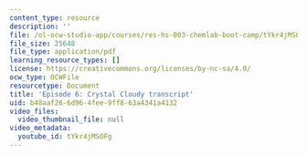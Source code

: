 ```yaml
---
content_type: resource
description: ''
file: /ol-ocw-studio-app/courses/res-hs-003-chemlab-boot-camp/tYkr4jMSOFg_transcript.pdf
file_size: 25648
file_type: application/pdf
learning_resource_types: []
license: https://creativecommons.org/licenses/by-nc-sa/4.0/
ocw_type: OCWFile
resourcetype: Document
title: 'Episode 6: Crystal Cloudy transcript'
uid: b48aaf26-6d96-4fee-9ff8-63a4341a4132
video_files:
  video_thumbnail_file: null
video_metadata:
  youtube_id: tYkr4jMSOFg
---
```

